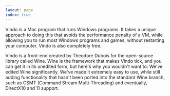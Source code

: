 ```yaml
---
layout: page
index: true
---
```


Vindo is a Mac program that runs Windows programs. It takes a unique approach to doing this that avoids the performance penalty of a VM, while allowing you to run most Windows programs and games, without restarting your computer. Vindo is also completely free.

Vindo is a front-end created by Theodore Dubois for the open-source library called Wine. Wine is the framework that makes Vindo tick, and you can get it in its unedited form, but here's why you wouldn't want to: We've edited Wine significantly. We've made it extremely easy to use, while still adding functionality that hasn't been ported into the standard Wine branch, such as CSMT (Command Stream Multi-Threading) and eventually, DirectX10 and 11 support.
